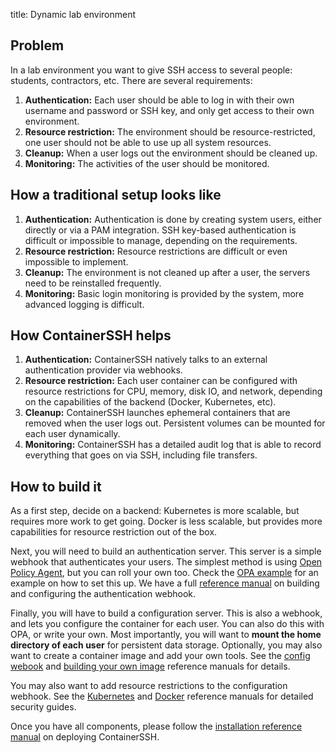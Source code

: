 title: Dynamic lab environment

## Problem

In a lab environment you want to give SSH access to several people: students, contractors, etc. There are several requirements:

1. **Authentication:** Each user should be able to log in with their own username and password or SSH key, and only get access to their own environment.
2. **Resource restriction:** The environment should be resource-restricted, one user should not be able to use up all system resources.
3. **Cleanup:** When a user logs out the environment should be cleaned up.
4. **Monitoring:** The activities of the user should be monitored.

## How a traditional setup looks like

1. **Authentication:** Authentication is done by creating system users, either directly or via a PAM integration. SSH key-based authentication is difficult or impossible to manage, depending on the requirements.
2. **Resource restriction:** Resource restrictions are difficult or even impossible to implement.
3. **Cleanup:** The environment is not cleaned up after a user, the servers need to be reinstalled frequently.
4. **Monitoring:** Basic login monitoring is provided by the system, more advanced logging is difficult.

## How ContainerSSH helps

1. **Authentication:** ContainerSSH natively talks to an external authentication provider via webhooks.
2. **Resource restriction:** Each user container can be configured with resource restrictions for CPU, memory, disk IO, and network, depending on the capabilities of the backend (Docker, Kubernetes, etc).
3. **Cleanup:** ContainerSSH launches ephemeral containers that are removed when the user logs out. Persistent volumes can be mounted for each user dynamically.
4. **Monitoring:** ContainerSSH has a detailed audit log that is able to record everything that goes on via SSH, including file transfers.

## How to build it

As a first step, decide on a backend: Kubernetes is more scalable, but requires more work to get going. Docker is less scalable, but provides more capabilities for resource restriction out of the box.

Next, you will need to build an authentication server. This server is a simple webhook that authenticates your users. The simplest method is using [Open Policy Agent](https://www.openpolicyagent.org/), but  you can roll your own too. Check the [OPA example](https://github.com/ContainerSSH/examples/tree/main/opa) for an example on how to set this up. We have a full [reference manual](../reference/auth.md) on building and configuring the authentication webhook.

Finally, you will have to build a configuration server. This is also a webhook, and lets you configure the container for each user. You can also do this with OPA, or write your own. Most importantly, you will want to **mount the home directory of each user** for persistent data storage. Optionally, you may also want to create a container image and add your own tools. See the [config webook](../reference/configserver.md) and [building your own image](../reference/image.md) reference manuals for details.

You may also want to add resource restrictions to the configuration webhook. See the [Kubernetes](../reference/kubernetes.md#securing-kubernetes) and [Docker](../reference/docker.md#securing-docker) reference manuals for detailed security guides.

Once you have all components, please follow the [installation reference manual](../reference/installation.md) on deploying ContainerSSH.
